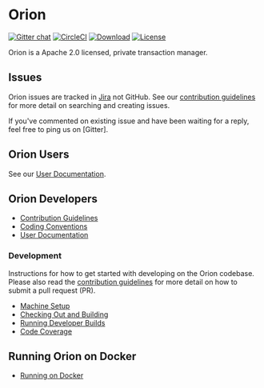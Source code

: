 # Orion

[![Gitter chat](https://badges.gitter.im/PegaSysEng/orion.png)](https://gitter.im/PegaSysEng/orion)
[![CircleCI](https://circleci.com/gh/PegaSysEng/orion.svg?style=svg&circle-token=5f92fd966a971e60e57f53f2257fe5dda0fcf52c)](https://circleci.com/gh/PegaSysEng/orion)
[![Download](https://api.bintray.com/packages/consensys/binaries/orion/images/download.svg)](https://bintray.com/consensys/binaries/orion/_latestVersion)
[![License](https://img.shields.io/badge/License-Apache%202.0-blue.svg)](https://github.com/PegasysEng/pantheon/blob/master/LICENSE)

Orion is a Apache 2.0 licensed, private transaction manager.

## Issues 

Orion issues are tracked in [Jira](https://pegasys1.atlassian.net/secure/Dashboard.jspa?selectPageId=10116) not GitHub. 
See our [contribution guidelines](CONTRIBUTING.md) for more detail on searching and creating issues. 

If you've commented on existing issue and have been waiting for a reply, feel free to ping us on [Gitter].  

## Orion Users 

See our [User Documentation]. 

## Orion Developers

* [Contribution Guidelines](CONTRIBUTING.md)
* [Coding Conventions](CODING-CONVENTIONS.md)
* [User Documentation]

### Development
Instructions for how to get started with developing on the Orion codebase. Please also read the 
[contribution guidelines](CONTRIBUTING.md) for more detail on how to submit a pull request (PR).

* [Machine Setup](docs/development/machine_setup.md)
* [Checking Out and Building](docs/development/building.md)
* [Running Developer Builds](documentation/development/running_developer_builds.md)
* [Code Coverage](docs/development/code-coverage.md)

## Running Orion on Docker

* [Running on Docker](docs/development/docker.md)

[User Documentation]: https://docs.orion.pegasys.tech/en/stable/